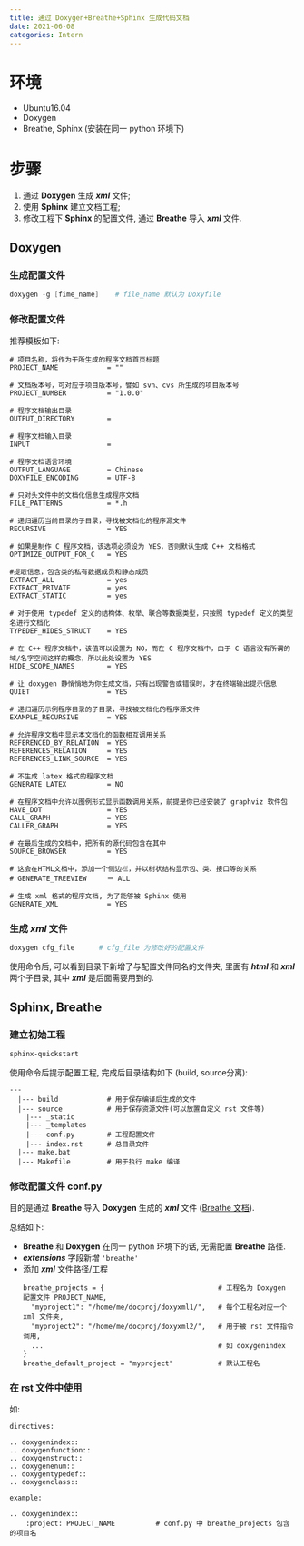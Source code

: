 ```yaml
---
title: 通过 Doxygen+Breathe+Sphinx 生成代码文档
date: 2021-06-08
categories: Intern
---
```


# 环境

- Ubuntu16.04
- Doxygen
- Breathe, Sphinx (安装在同一 python 环境下)

<!--more-->

# 步骤

1. 通过 **Doxygen** 生成 ***xml*** 文件;
2. 使用 **Sphinx** 建立文档工程;
3. 修改工程下 **Sphinx** 的配置文件, 通过 **Breathe** 导入 ***xml*** 文件.

## Doxygen

### 生成配置文件

```powershell
doxygen -g [fime_name]    # file_name 默认为 Doxyfile
```

### 修改配置文件

推荐模板如下:

```
# 项目名称，将作为于所生成的程序文档首页标题
PROJECT_NAME            = ""

# 文档版本号，可对应于项目版本号，譬如 svn、cvs 所生成的项目版本号
PROJECT_NUMBER          = "1.0.0"

# 程序文档输出目录
OUTPUT_DIRECTORY        =  
 
# 程序文档输入目录 
INPUT                   = 
 
# 程序文档语言环境
OUTPUT_LANGUAGE         = Chinese
DOXYFILE_ENCODING       = UTF-8

# 只对头文件中的文档化信息生成程序文档 
FILE_PATTERNS           = *.h

# 递归遍历当前目录的子目录，寻找被文档化的程序源文件 
RECURSIVE               = YES

# 如果是制作 C 程序文档，该选项必须设为 YES，否则默认生成 C++ 文档格式
OPTIMIZE_OUTPUT_FOR_C   = YES

#提取信息，包含类的私有数据成员和静态成员
EXTRACT_ALL             = yes
EXTRACT_PRIVATE         = yes
EXTRACT_STATIC          = yes

# 对于使用 typedef 定义的结构体、枚举、联合等数据类型，只按照 typedef 定义的类型名进行文档化
TYPEDEF_HIDES_STRUCT    = YES

# 在 C++ 程序文档中，该值可以设置为 NO，而在 C 程序文档中，由于 C 语言没有所谓的域/名字空间这样的概念，所以此处设置为 YES
HIDE_SCOPE_NAMES        = YES

# 让 doxygen 静悄悄地为你生成文档，只有出现警告或错误时，才在终端输出提示信息
QUIET                   = YES

# 递归遍历示例程序目录的子目录，寻找被文档化的程序源文件
EXAMPLE_RECURSIVE       = YES

# 允许程序文档中显示本文档化的函数相互调用关系
REFERENCED_BY_RELATION  = YES
REFERENCES_RELATION     = YES
REFERENCES_LINK_SOURCE  = YES

# 不生成 latex 格式的程序文档
GENERATE_LATEX          = NO

# 在程序文档中允许以图例形式显示函数调用关系，前提是你已经安装了 graphviz 软件包
HAVE_DOT                = YES
CALL_GRAPH              = YES
CALLER_GRAPH            = YES

# 在最后生成的文档中，把所有的源代码包含在其中
SOURCE_BROWSER          = YES

# 这会在HTML文档中，添加一个侧边栏，并以树状结构显示包、类、接口等的关系
# GENERATE_TREEVIEW     ＝ ALL

# 生成 xml 格式的程序文档, 为了能够被 Sphinx 使用
GENERATE_XML            = YES
```

### 生成 ***xml*** 文件

```powershell
doxygen cfg_file      # cfg_file 为修改好的配置文件
```

使用命令后, 可以看到目录下新增了与配置文件同名的文件夹, 里面有 ***html*** 和 ***xml*** 两个子目录, 其中 ***xml*** 是后面需要用到的.

## Sphinx, Breathe

### 建立初始工程

```powershell
sphinx-quickstart
```

使用命令后提示配置工程, 完成后目录结构如下 (build, source分离):

```
---
  |--- build            # 用于保存编译后生成的文件
  |--- source           # 用于保存资源文件(可以放置自定义 rst 文件等)
    |--- _static
    |--- _templates
    |--- conf.py        # 工程配置文件
    |--- index.rst      # 总目录文件
  |--- make.bat
  |--- Makefile         # 用于执行 make 编译
```

### 修改配置文件 conf.py

目的是通过 **Breathe** 导入 **Doxygen** 生成的 ***xml*** 文件 ([Breathe 文档](https://breathe.readthedocs.io/en/latest/quickstart.html)\).

总结如下:

- **Breathe** 和 **Doxygen** 在同一 python 环境下的话, 无需配置 **Breathe** 路径.
- ***extensions*** 字段新增 `'breathe'` 
- 添加 ***xml*** 文件路径/工程
  ```
  breathe_projects = {                            # 工程名为 Doxygen 配置文件 PROJECT_NAME,
    "myproject1": "/home/me/docproj/doxyxml1/",   # 每个工程名对应一个 xml 文件夹,
    "myproject2": "/home/me/docproj/doxyxml2/",   # 用于被 rst 文件指令调用,
    ...                                           # 如 doxygenindex
  }
  breathe_default_project = "myproject"           # 默认工程名
  ```

### 在 rst 文件中使用

如:

```
directives:

.. doxygenindex::
.. doxygenfunction::
.. doxygenstruct::
.. doxygenenum::
.. doxygentypedef::
.. doxygenclass::

example:

.. doxygenindex::
    :project: PROJECT_NAME          # conf.py 中 breathe_projects 包含的项目名
```
